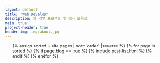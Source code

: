 ```yaml
---
layout: default
title: "Web Develop"
description: 웹 개발 프로젝트 및 에러 모음집
main: true
project-header: true
header-img: img/about.jpg
---
```


<ul class="catalogue">
{% assign sorted = site.pages | sort: 'order' | reverse %}
{% for page in sorted %}
{% if page.blog == true %}
{% include post-list.html %}
{% endif %}
{% endfor %}
</ul>